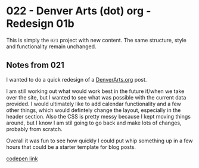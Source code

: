 # 022 - Denver Arts (dot) org - Redesign 01b

This is simply the `021` project with new content. The same structure, style and functionality remain unchanged.

## Notes from 021

I wanted to do a quick redesign of a [DenverArts.org](http://denverarts.org) post.

I am still working out what would work best in the future if/when we take over the site, but I wanted to see what was possible with the current data provided. I would ultimately like to add calendar functionality and a few other things, which would defintely change the layout, especially in the header section. Also the CSS is pretty messy because I kept moving things around, but I know I am stil going to go back and make lots of changes, probably from scratch.

Overall it was fun to see how quickly I could put whip something up in a few hours that could be a starter template for blog posts.

[codepen link](https://codepen.io/buildingsareheavy/pen/OJVyNqr)
